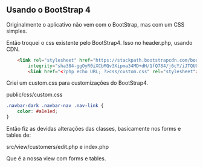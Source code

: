 ## Usando o BootStrap 4

Originalmente o aplicativo não vem com o BootStrap, mas com um CSS simples.

Então troquei o css existente pelo BootStrap4. Isso no header.php, usando CDN.
```html
    <link rel="stylesheet" href="https://stackpath.bootstrapcdn.com/bootstrap/4.3.1/css/bootstrap.min.css"
        integrity="sha384-ggOyR0iXCbMQv3Xipma34MD+dH/1fQ784/j6cY/iJTQUOhcWr7x9JvoRxT2MZw1T" crossorigin="anonymous">
        <link href="<?php echo URL; ?>css/custom.css" rel="stylesheet">                
```

Criei um custom.css para customizações do BootStrap4.

public/css/custom.css

```css
.navbar-dark .navbar-nav .nav-link {
    color: #a1e1ed;
}
```

Então fiz as devidas alterações das classes, basicamente nos forms e tables de:

src/view/customers/edit.php e index.php

Que é a nossa view com forms e tables.
